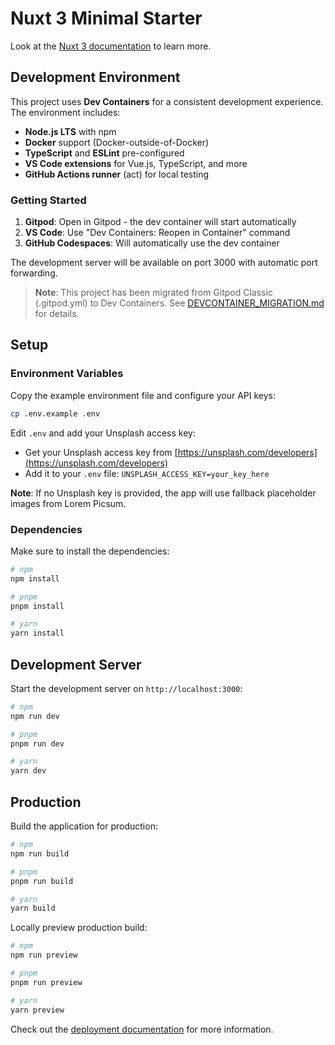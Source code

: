 # Nuxt 3 Minimal Starter

Look at the [Nuxt 3 documentation](https://nuxt.com/docs/getting-started/introduction) to learn more.

## Development Environment

This project uses **Dev Containers** for a consistent development experience. The environment includes:

- **Node.js LTS** with npm
- **Docker** support (Docker-outside-of-Docker)
- **TypeScript** and **ESLint** pre-configured
- **VS Code extensions** for Vue.js, TypeScript, and more
- **GitHub Actions runner** (act) for local testing

### Getting Started

1. **Gitpod**: Open in Gitpod - the dev container will start automatically
2. **VS Code**: Use "Dev Containers: Reopen in Container" command
3. **GitHub Codespaces**: Will automatically use the dev container

The development server will be available on port 3000 with automatic port forwarding.

> **Note**: This project has been migrated from Gitpod Classic (.gitpod.yml) to Dev Containers. See [DEVCONTAINER_MIGRATION.md](./DEVCONTAINER_MIGRATION.md) for details.

## Setup

### Environment Variables

Copy the example environment file and configure your API keys:

```bash
cp .env.example .env
```

Edit `.env` and add your Unsplash access key:
- Get your Unsplash access key from [https://unsplash.com/developers](https://unsplash.com/developers)
- Add it to your `.env` file: `UNSPLASH_ACCESS_KEY=your_key_here`

**Note**: If no Unsplash key is provided, the app will use fallback placeholder images from Lorem Picsum.

### Dependencies

Make sure to install the dependencies:

```bash
# npm
npm install

# pnpm
pnpm install

# yarn
yarn install
```

## Development Server

Start the development server on `http://localhost:3000`:

```bash
# npm
npm run dev

# pnpm
pnpm run dev

# yarn
yarn dev
```

## Production

Build the application for production:

```bash
# npm
npm run build

# pnpm
pnpm run build

# yarn
yarn build
```

Locally preview production build:

```bash
# npm
npm run preview

# pnpm
pnpm run preview

# yarn
yarn preview
```

Check out the [deployment documentation](https://nuxt.com/docs/getting-started/deployment) for more information.
